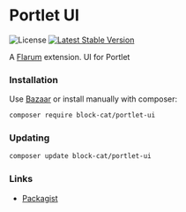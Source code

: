 # Portlet UI

![License](https://img.shields.io/badge/license-MIT-blue.svg) [![Latest Stable Version](https://img.shields.io/packagist/v/block-cat/portlet-ui.svg)](https://packagist.org/packages/block-cat/portlet-ui)

A [Flarum](http://flarum.org) extension. UI for Portlet

### Installation

Use [Bazaar](https://discuss.flarum.org/d/5151-flagrow-bazaar-the-extension-marketplace) or install manually with composer:

```sh
composer require block-cat/portlet-ui
```

### Updating

```sh
composer update block-cat/portlet-ui
```

### Links

- [Packagist](https://packagist.org/packages/block-cat/portlet-ui)
